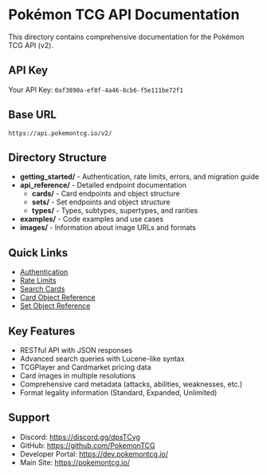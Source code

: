 # Pokémon TCG API Documentation

This directory contains comprehensive documentation for the Pokémon TCG API (v2).

## API Key
Your API Key: `0af3890a-ef8f-4a46-8cb6-f5e111be72f1`

## Base URL
```
https://api.pokemontcg.io/v2/
```

## Directory Structure

- **getting_started/** - Authentication, rate limits, errors, and migration guide
- **api_reference/** - Detailed endpoint documentation
  - **cards/** - Card endpoints and object structure
  - **sets/** - Set endpoints and object structure
  - **types/** - Types, subtypes, supertypes, and rarities
- **examples/** - Code examples and use cases
- **images/** - Information about image URLs and formats

## Quick Links

- [Authentication](getting_started/authentication.md)
- [Rate Limits](getting_started/rate_limits.md)
- [Search Cards](api_reference/cards/search_cards.md)
- [Card Object Reference](api_reference/cards/card_object.md)
- [Set Object Reference](api_reference/sets/set_object.md)

## Key Features

- RESTful API with JSON responses
- Advanced search queries with Lucene-like syntax
- TCGPlayer and Cardmarket pricing data
- Card images in multiple resolutions
- Comprehensive card metadata (attacks, abilities, weaknesses, etc.)
- Format legality information (Standard, Expanded, Unlimited)

## Support

- Discord: https://discord.gg/dpsTCvg
- GitHub: https://github.com/PokemonTCG
- Developer Portal: https://dev.pokemontcg.io/
- Main Site: https://pokemontcg.io/
